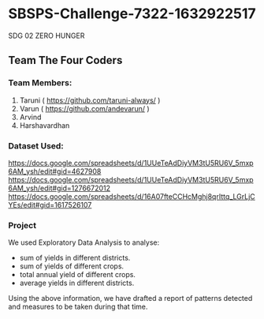 # SBSPS-Challenge-7322-1632922517
SDG 02 ZERO HUNGER

## Team The Four Coders
### Team Members:
1. Taruni ( https://github.com/taruni-always/ )
2. Varun  ( https://github.com/andevarun/ )
3. Arvind
4. Harshavardhan

### Dataset Used:
https://docs.google.com/spreadsheets/d/1UUeTeAdDiyVM3tU5RU6V_5mxp6AM_ysh/edit#gid=4627908
https://docs.google.com/spreadsheets/d/1UUeTeAdDiyVM3tU5RU6V_5mxp6AM_ysh/edit#gid=1276672012
https://docs.google.com/spreadsheets/d/16A07fteCCHcMghj8qrIttq_LGrLjCYEs/edit#gid=1617526107

### Project
We used Exploratory Data Analysis to analyse:
- sum of yields in different districts.
- sum of yields of different crops.
- total annual yield of different crops.
- average yields in different districts.

Using the above information, we have drafted a report of patterns detected and measures to be taken during that time.
